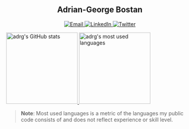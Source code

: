 <h2 align="center">Adrian-George Bostan</h2>

<p align="center">
  <a href="mailto:adrg@epistack.com" target="_blank">
    <img alt="Email" src="https://img.shields.io/badge/Mail-D14836?style=for-the-badge&logo=gmail&logoColor=white" />
  </a>
  <a href="https://www.linkedin.com/in/adrian-george-bostan-82318078" target="_blank">
    <img alt="LinkedIn" src="https://img.shields.io/badge/linkedin-%230077B5.svg?&style=for-the-badge&logo=linkedin&logoColor=white" />
  </a>
  <a href="https://twitter.com/adrg_b" target="_blank">
    <img alt="Twitter" src="https://img.shields.io/badge/twitter-%231DA1F2.svg?&style=for-the-badge&logo=twitter&logoColor=white" />
  </a>
</p>

<div>
  <a href="https://github.com/anuraghazra/github-readme-stats">
    <img alt="adrg's GitHub stats" src="https://github-readme-stats-anuraghazra1.vercel.app/api?username=adrg&show_icons=true&count_private=true&include_all_commits=true&hide_border=true&custom_title=GitHub Stats" height="192px"/>
  </a>
  <a href="https://github.com/anuraghazra/github-readme-stats">
    <img alt="adrg's most used languages" src="https://github-readme-stats.vercel.app/api/top-langs/?username=adrg&langs_count=8&layout=compact&hide_border=true" height="192px"/>
  </a>
</div>

> **Note**: Most used languages is a metric of the languages my public code consists of and does not reflect experience or skill level.
